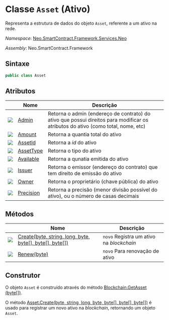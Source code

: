 # Classe `Asset` (Ativo)

Representa a estrutura de dados do objeto `Asset`, referente a um ativo na rede.

*Namespace*: [Neo.SmartContract.Framework.Services.Neo](../neo.md)

*Assembly*: Neo.SmartContract.Framework

## Sintaxe

```c#
public class Asset
```

## Atributos

| | Nome | Descrição |
| ---------------------------------------- | ------------------------------- | ------------------------------------- |
| ![](https://i-msdn.sec.s-msft.com/dynimg/IC74937.jpeg) | [Admin](Asset/Admin.md) | Retorna o admin (endereço de contrato) do ativo que possui direitos para modificar os atributos do ativo (como total, nome, etc) |
| ![](https://i-msdn.sec.s-msft.com/dynimg/IC74937.jpeg) | [Amount](Asset/Amount.md) | Retorna a quantia total do ativo |
| ![](https://i-msdn.sec.s-msft.com/dynimg/IC74937.jpeg) | [AssetId](Asset/AssetId.md) | Retorna a *id* do ativo  |
| ![](https://i-msdn.sec.s-msft.com/dynimg/IC74937.jpeg) | [AssetType](Asset/AssetType.md) | Retorna o tipo do ativo |
| ![](https://i-msdn.sec.s-msft.com/dynimg/IC74937.jpeg) | [Available](Asset/Available.md) | Retorna a qunatia emitida do ativo |
| ![](https://i-msdn.sec.s-msft.com/dynimg/IC74937.jpeg) | [Issuer](Asset/Issuer.md) | Retorna o emissor (endereço do contrato) que tem direito de emissão do ativo |
| ![](https://i-msdn.sec.s-msft.com/dynimg/IC74937.jpeg) | [Owner](Asset/Owner.md) | Retorna o proprietário (chave pública) do ativo |
| ![](https://i-msdn.sec.s-msft.com/dynimg/IC74937.jpeg) | [Precision](Asset/Precision.md) | Retorna a precisão (menor divisão possível do ativo), ou o número de casas decimais |

## Métodos

| | Nome | Descrição |
| ---------------------------------------- | ----------------------------- | ----------- |
| ![](https://i-msdn.sec.s-msft.com/dynimg/IC91302.jpeg) | [Create(byte, string, long, byte, byte[], byte[], byte[])](Asset/Create.md) | `novo` Registra um ativo na *blockchain* |
| ![](https://i-msdn.sec.s-msft.com/dynimg/IC91302.jpeg) | [Renew(byte)](Asset/Renew.md)            | `novo` Para renovação de ativo       |

## Construtor

O objeto `Asset` é construído através do método [Blockchain.GetAsset (byte[])](Blockchain/GetAsset.md).

O método [Asset.Create(byte, string, long, byte, byte[], byte[], byte[])](Asset/Create.md) é usado para registrar um novo ativo na *blockchain*, retornando um objeto `Asset`.
